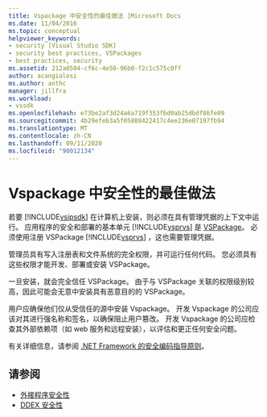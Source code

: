```yaml
---
title: Vspackage 中安全性的最佳做法 |Microsoft Docs
ms.date: 11/04/2016
ms.topic: conceptual
helpviewer_keywords:
- security [Visual Studio SDK]
- security best practices, VSPackages
- best practices, security
ms.assetid: 212a0504-cf6c-4e50-96b0-f2c1c575c0ff
author: acangialosi
ms.author: anthc
manager: jillfra
ms.workload:
- vssdk
ms.openlocfilehash: e73be2af3d24a6a719f353fbd0ab25dbdf86fe09
ms.sourcegitcommit: 4b29efeb3a5f05888422417c4ee236e07197fb94
ms.translationtype: MT
ms.contentlocale: zh-CN
ms.lasthandoff: 09/11/2020
ms.locfileid: "90012134"
---
```

# <a name="best-practices-for-security-in-vspackages"></a>Vspackage 中安全性的最佳做法
若要 [!INCLUDE[vsipsdk](../../extensibility/includes/vsipsdk_md.md)] 在计算机上安装，则必须在具有管理凭据的上下文中运行。 应用程序的安全和部署的基本单元 [!INCLUDE[vsprvs](../../code-quality/includes/vsprvs_md.md)] 是 [VSPackage](../../extensibility/internals/vspackages.md)。 必须使用注册 VSPackage [!INCLUDE[vsprvs](../../code-quality/includes/vsprvs_md.md)] ，这也需要管理凭据。

 管理员具有写入注册表和文件系统的完全权限，并可运行任何代码。 您必须具有这些权限才能开发、部署或安装 VSPackage。

 一旦安装，就会完全信任 VSPackage。 由于与 VSPackage 关联的权限级别较高，因此可能会无意中安装具有恶意目的的 VSPackage。

 用户应确保他们仅从受信任的源中安装 Vspackage。 开发 Vspackage 的公司应该对其进行强名称和签名，以确保阻止用户篡改。 开发 Vspackage 的公司应检查其外部依赖项（如 web 服务和远程安装），以评估和更正任何安全问题。

 有关详细信息，请参阅 [.NET Framework 的安全编码指导原则](/previous-versions/visualstudio/visual-studio-2008/d55zzx87(v=vs.90))。

## <a name="see-also"></a>请参阅
- [外接程序安全性](/previous-versions/1326zbk3(v=vs.140))
- [DDEX 安全性](/previous-versions/bb163703(v=vs.140))